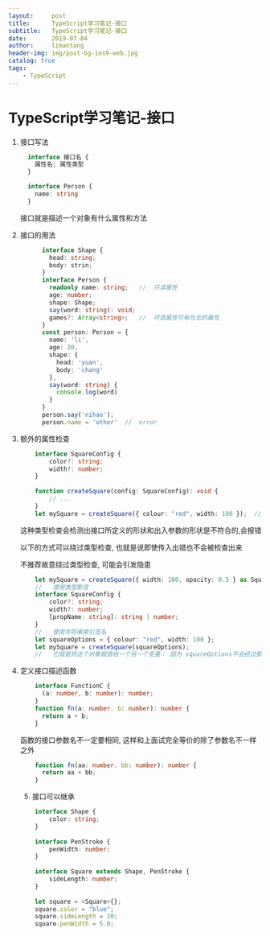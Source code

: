 ```yaml
---
layout:     post
title:      TypeScript学习笔记-接口
subtitle:   TypeScript学习笔记-接口
date:       2019-07-04
author:     limantang
header-img: img/post-bg-ios9-web.jpg
catalog: true
tags:
    - TypeScript
---
```


# TypeScript学习笔记-接口

1. 接口写法
    
   ```typescript
     interface 接口名 {
       属性名: 属性类型
     }
   
     interface Person {
       name: string
     }
   ```
   接口就是描述一个对象有什么属性和方法

2. 接口的用法

   ```typescript
         interface Shape {
           head: string;
           body: strin;
         }
         interface Person {
           readonly name: string;	//	只读属性
           age: number;
           shape: Shape;
           say(word: string): void;
           games?: Array<string>;	//	可选属性可有也无的属性
         }
         const person: Person = {
           name: 'li',
           age: 20,
           shape: {
             head: 'yuan',
             body: 'chang'
           },
           say(word: string) {
             console.log(word)
           }
         }
         person.say('nihao');
         person.name = 'other'	//	error
   ```

3. 额外的属性检查

   ```typescript
       interface SquareConfig {
           color?: string;
           width?: number;
       }
       
       function createSquare(config: SquareConfig): void {
           // ...
       }
       let mySquare = createSquare({ colour: "red", width: 100 });	//	error
   
   ```

   这种类型检查会检测出接口所定义的形状和出入参数的形状是不符合的,会报错

   以下的方式可以绕过类型检查, 也就是说即使传入出错也不会被检查出来

   不推荐故意绕过类型检查, 可能会引发隐患

   ```typescript
       let mySquare = createSquare({ width: 100, opacity: 0.5 } as SquareConfig);
       //	使用类型断言
       interface SquareConfig {
           color?: string;
           width?: number;
           [propName: string]: string | number;
       }
       //	使用字符串索引签名
       let squareOptions = { colour: "red", width: 100 };
       let mySquare = createSquare(squareOptions);
       //	它就是将这个对象赋值给一个另一个变量： 因为 squareOptions不会经过额外属性检查，所以编译器不会报错。
   ```

4. 定义接口描述函数

   ```typescript
       interface FunctionC {
         (a: number, b: number): number;
       }
       function fn(a: number. b: number): number {
         return a + b;
       }
   ```

   函数的接口参数名不一定要相同, 这样和上面试完全等价的除了参数名不一样之外

   ```typescript
       function fn(aa: number. bb: number): number {
         return aa + bb;
       }
   ```

    5. 接口可以继承

   ```typescript
       interface Shape {
           color: string;
       }
       
       interface PenStroke {
           penWidth: number;
       }
       
       interface Square extends Shape, PenStroke {
           sideLength: number;
       }
       
       let square = <Square>{};
       square.color = "blue";
       square.sideLength = 10;
       square.penWidth = 5.0;
   ```

